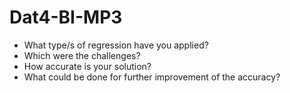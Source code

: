 # Dat4-BI-MP3

- What type/s of regression have you applied?
- Which were the challenges?
- How accurate is your solution?
- What could be done for further improvement of the accuracy?
